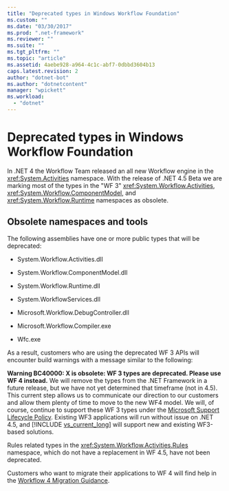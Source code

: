 ```yaml
---
title: "Deprecated types in Windows Workflow Foundation"
ms.custom: ""
ms.date: "03/30/2017"
ms.prod: ".net-framework"
ms.reviewer: ""
ms.suite: ""
ms.tgt_pltfrm: ""
ms.topic: "article"
ms.assetid: 4aebe928-a964-4c1c-abf7-0dbbd3604b13
caps.latest.revision: 2
author: "dotnet-bot"
ms.author: "dotnetcontent"
manager: "wpickett"
ms.workload: 
  - "dotnet"
---
```

# Deprecated types in Windows Workflow Foundation
In .NET 4 the Workflow Team released an all new Workflow engine in the <xref:System.Activities> namespace. With the release of .NET 4.5 Beta we are marking most of the types in the "WF 3" <xref:System.Workflow.Activities>, <xref:System.Workflow.ComponentModel>, and  <xref:System.Workflow.Runtime> namespaces as obsolete.  
  
## Obsolete namespaces and tools  
 The following assemblies have one or more public types that will be deprecated:  
  
-   System.Workflow.Activities.dll  
  
-   System.Workflow.ComponentModel.dll  
  
-   System.Workflow.Runtime.dll  
  
-   System.WorkflowServices.dll  
  
-   Microsoft.Workflow.DebugController.dll  
  
-   Microsoft.Workflow.Compiler.exe  
  
-   Wfc.exe  
  
 As a result, customers who are using the deprecated WF 3 APIs will encounter build warnings with a message similar to the following:  
  
 **Warning BC40000: X is obsolete: WF 3 types are deprecated. Please use WF 4 instead.** We will remove the types from the .NET Framework in a future release, but we have not yet determined that timeframe (not in 4.5). This current step allows us to communicate our direction to our customers and allow them plenty of time to move to the new WF4 model. We will, of course, continue to support these WF 3 types under the [Microsoft Support Lifecycle Policy](http://aka.ms/MicrosoftSupportLifecycle). Existing WF3 applications will run without issue on .NET 4.5, and [!INCLUDE [vs_current_long](../../../includes/vs-current-long-md.md)] will support new and existing WF3-based solutions.  
  
 Rules related types in the <xref:System.Workflow.Activities.Rules> namespace, which do not have a replacement in WF 4.5, have not been deprecated.  
  
 Customers who want to migrate their applications to WF 4 will find help in the [Workflow 4 Migration Guidance](migration-guidance.md).
